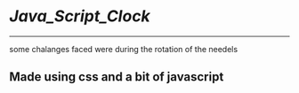 #  ***Java_Script_Clock***
______________________________
some chalanges faced were during the rotation of the needels 


## Made using css and a bit of javascript


